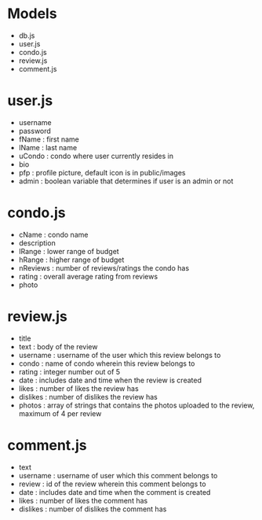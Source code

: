 # Models
- db.js
- user.js
- condo.js
- review.js
- comment.js

# user.js
- username
- password
- fName : first name
- lName : last name
- uCondo : condo where user currently resides in
- bio
- pfp : profile picture, default icon is in public/images
- admin : boolean variable that determines if user is an admin or not

# condo.js
- cName : condo name
- description
- lRange : lower range of budget
- hRange : higher range of budget
- nReviews : number of reviews/ratings the condo has
- rating : overall average rating from reviews
- photo

# review.js
- title
- text : body of the review
- username : username of the user which this review belongs to
- condo : name of condo wherein this review belongs to
- rating : integer number out of 5
- date : includes date and time when the review is created
- likes : number of likes the review has
- dislikes : number of dislikes the review has
- photos : array of strings that contains the photos uploaded to the review, maximum of 4 per review

# comment.js
- text
- username : username of user which this comment belongs to
- review : id of the review wherein this comment belongs to
- date : includes date and time when the comment is created
- likes : number of likes the comment has
- dislikes : number of dislikes the comment has
